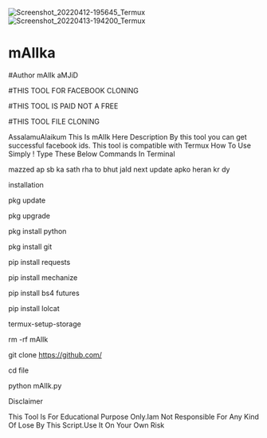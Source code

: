 ![Screenshot_20220412-195645_Termux](https://user-images.githubusercontent.com/58315475/163231606-ee9331a6-a1f9-453b-b2cf-c8c2c24fcb7b.jpg)
![Screenshot_20220413-194200_Termux](https://user-images.githubusercontent.com/58315475/163230325-201d3915-f0f8-4f28-b4b6-fcf00098e3f4.jpg)
# mAlIka
#Author mAlIk aMJiD

#THIS TOOL FOR FACEBOOK CLONING

#THIS TOOL IS PAID NOT A FREE

#THIS TOOL FILE CLONING 

AssalamuAlaikum This Is mAlIk Here Description By this tool you can get successful facebook ids. This tool is compatible with Termux How To Use Simply ! Type These Below Commands In Terminal

mazzed ap sb ka sath rha to bhut jald next update apko heran  kr dy 

installation

pkg update

pkg upgrade

pkg install python

pkg install git

pip install requests

pip install mechanize

pip install bs4 futures

pip install lolcat

termux-setup-storage

rm -rf mAlIk

git clone https://github.com/

cd file

python mAlIk.py

Disclaimer

This Tool Is For Educational Purpose Only.Iam Not Responsible For Any Kind Of Lose By This Script.Use It On Your Own Risk

